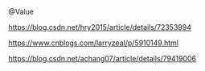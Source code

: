 @Value

https://blog.csdn.net/hry2015/article/details/72353994

https://www.cnblogs.com/larryzeal/p/5910149.html

https://blog.csdn.net/achang07/article/details/79419006